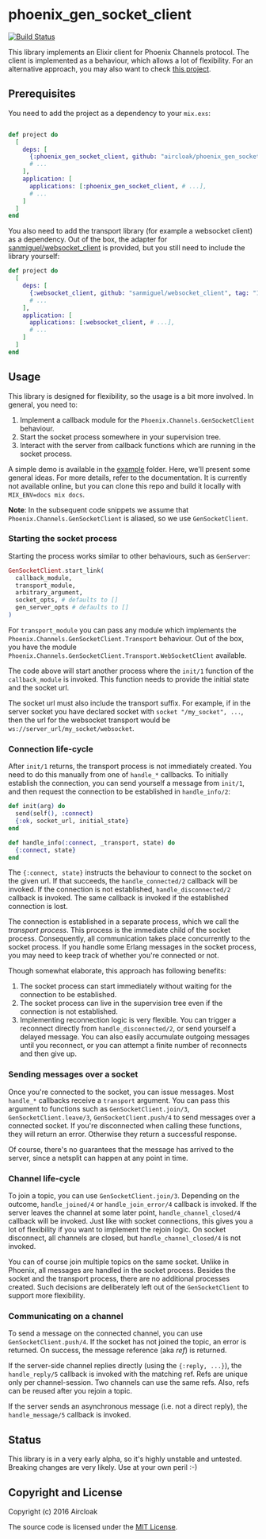 # phoenix_gen_socket_client

[![Build
Status](https://travis-ci.org/Aircloak/phoenix_gen_socket_client.svg?branch=master)](https://travis-ci.org/Aircloak/phoenix_gen_socket_client)

This library implements an Elixir client for Phoenix Channels protocol. The client is implemented as a behaviour, which allows a lot of flexibility. For an alternative approach, you may also want to check [this project](https://github.com/mobileoverlord/phoenix_channel_client).


## Prerequisites

You need to add the project as a dependency to your `mix.exs`:

```elixir

def project do
  [
    deps: [
      {:phoenix_gen_socket_client, github: "aircloak/phoenix_gen_socket_client"}
      # ...
    ],
    application: [
      applications: [:phoenix_gen_socket_client, # ...],
      # ...
    ]
  ]
end
```

You also need to add the transport library (for example a websocket client) as a dependency. Out of the box, the adapter for [sanmiguel/websocket_client](https://github.com/sanmiguel/websocket_client) is provided, but you still need to include the library yourself:

```elixir
def project do
  [
    deps: [
      {:websocket_client, github: "sanmiguel/websocket_client", tag: "1.1.0"},
      # ...
    ],
    application: [
      applications: [:websocket_client, # ...],
      # ...
    ]
  ]
end
```


## Usage

This library is designed for flexibility, so the usage is a bit more involved. In general, you need to:

1. Implement a callback module for the `Phoenix.Channels.GenSocketClient` behaviour.
2. Start the socket process somewhere in your supervision tree.
3. Interact with the server from callback functions which are running in the socket process.

A simple demo is available in the [example](example) folder. Here, we'll present some general ideas. For more details, refer to the documentation. It is currently not available online, but you can clone this repo and build it locally with `MIX_ENV=docs mix docs`.

__Note__: In the subsequent code snippets we assume that `Phoenix.Channels.GenSocketClient` is aliased, so we use `GenSocketClient`.


### Starting the socket process

Starting the process works similar to other behaviours, such as `GenServer`:

```elixir
GenSocketClient.start_link(
  callback_module,
  transport_module,
  arbitrary_argument,
  socket_opts, # defaults to []
  gen_server_opts # defaults to []
)
```

For `transport_module` you can pass any module which implements the `Phoenix.Channels.GenSocketClient.Transport` behaviour. Out of the box, you have the module `Phoenix.Channels.GenSocketClient.Transport.WebSocketClient` available.

The code above will start another process where the `init/1` function of the `callback_module` is invoked. This function needs to provide the initial state and the socket url.

The socket url must also include the transport suffix. For example, if in the server socket you have declared socket with `socket "/my_socket", ...`, then the url for the websocket transport would be `ws://server_url/my_socket/websocket`.


### Connection life-cycle

After `init/1` returns, the transport process is not immediately created. You need to do this manually from one of `handle_*` callbacks. To initially establish the connection, you can send yourself a message from `init/1`, and then request the connection to be established in `handle_info/2`:

```elixir
def init(arg) do
  send(self(), :connect)
  {:ok, socket_url, initial_state}
end

def handle_info(:connect, _transport, state) do
  {:connect, state}
end
```

The `{:connect, state}` instructs the behaviour to connect to the socket on the given url. If that succeeds, the `handle_connected/2` callback will be invoked. If the connection is not established, `handle_disconnected/2` callback is invoked. The same callback is invoked if the established connection is lost.

The connection is established in a separate process, which we call the _transport process_. This process is the immediate child of the socket process. Consequently, all communication takes place concurrently to the socket process. If you handle some Erlang messages in the socket process, you may need to keep track of whether you're connected or not.

Though somewhat elaborate, this approach has following benefits:

1. The socket process can start immediately without waiting for the connection to be established.
2. The socket process can live in the supervision tree even if the connection is not established.
3. Implementing reconnection logic is very flexible. You can trigger a reconnect directly from `handle_disconnected/2`, or send yourself a delayed message. You can also easily accumulate outgoing messages until you reconnect, or you can attempt a finite number of reconnects and then give up.


### Sending messages over a socket

Once you're connected to the socket, you can issue messages. Most `handle_*` callbacks receive a `transport` argument. You can pass this argument to functions such as `GenSocketClient.join/3`, `GenSocketClient.leave/3`, `GenSocketClient.push/4` to send messages over a connected socket. If you're disconnected when calling these functions, they will return an error. Otherwise they return a successful response.

Of course, there's no guarantees that the message has arrived to the server, since a netsplit can happen at any point in time.


### Channel life-cycle

To join a topic, you can use `GenSocketClient.join/3`. Depending on the outcome, `handle_joined/4` or `handle_join_error/4` callback is invoked. If the server leaves the channel at some later point, `handle_channel_closed/4` callback will be invoked. Just like with socket connections, this gives you a lot of flexibility if you want to implement the rejoin logic. On socket disconnect, all channels are closed, but `handle_channel_closed/4` is not invoked.

You can of course join multiple topics on the same socket. Unlike in Phoenix, all messages are handled in the socket process. Besides the socket and the transport process, there are no additional processes created. Such decisions are deliberately left out of the `GenSocketClient` to support more flexibility.


### Communicating on a channel

To send a message on the connected channel, you can use `GenSocketClient.push/4`. If the socket has not joined the topic, an error is returned. On success, the message reference (aka _ref_) is returned.

If the server-side channel replies directly (using the `{:reply, ...}`), the `handle_reply/5` callback is invoked with the matching ref. Refs are unique only per channel-session. Two channels can use the same refs. Also, refs can be reused after you rejoin a topic.

If the server sends an asynchronous message (i.e. not a direct reply), the `handle_message/5` callback is invoked.


## Status

This library is in a very early alpha, so it's highly unstable and untested. Breaking changes are very likely. Use at your own peril :-)


## Copyright and License

Copyright (c) 2016 Aircloak

The source code is licensed under the [MIT License](./LICENSE.md).
